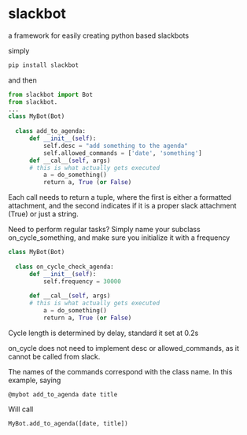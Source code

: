 # slackbot
a framework for easily creating python based slackbots

simply

```sh
pip install slackbot
```

and then 

```python
from slackbot import Bot
from slackbot.
...
class MyBot(Bot)
  
  class add_to_agenda:
      def __init__(self):
          self.desc = "add something to the agenda"
          self.allowed_commands = ['date', 'something']
      def __cal__(self, args)
      # this is what actually gets executed
          a = do_something()
          return a, True (or False)
```

Each call needs to return a tuple, where the first is either a formatted attachment, and the second indicates if it is a proper slack attachment (True) or just a string.

Need to perform regular tasks? Simply name your subclass on_cycle_something, and make sure you initialize it with a frequency

```python
class MyBot(Bot)
  
  class on_cycle_check_agenda:
      def __init__(self):
          self.frequency = 30000
      
      def __cal__(self, args)
      # this is what actually gets executed
          a = do_something()
          return a, True (or False)
```

Cycle length is determined by delay, standard it set at 0.2s

on_cycle does not need to implement desc or allowed_commands, as it cannot be called from slack.

The names of the commands correspond with the class name. In this example, saying 
```
@mybot add_to_agenda date title
```

Will call

```python
MyBot.add_to_agenda([date, title])
```
